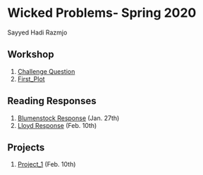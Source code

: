 # Wicked Problems- Spring 2020 
Sayyed Hadi Razmjo

## Workshop
1. [Challenge Question](https://github.com/srazmjo/Workshop1/blob/master/Challenge_question.png)
2. [First_Plot](https://github.com/srazmjo/Workshop1/blob/master/plot2.png)

## Reading Responses
1. [Blumenstock Response](https://github.com/srazmjo/Workshop1/blob/master/blumenstock.md) (Jan. 27th)
2. [Lloyd Response](https://github.com/srazmjo/Workshop1/blob/master/Lloyd.md) (Feb. 10th)


## Projects
1. [Project_1](https://github.com/srazmjo/Workshop1/blob/master/Project1.md) (Feb. 10th)







